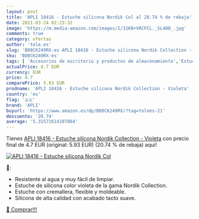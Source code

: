 ```yaml
---
layout: post
title: 'APLI 18416 - Estuche silicona Nordik Col al 20.74 % de rebaja'
date: 2021-03-24 02:23:32
image: 'https://m.media-amazon.com/images/I/31KN+VRCFCL._SL400_.jpg'
comments: true
category: ofertas
author: 'tole.es'
slug: 'B08CK249RX-es APLI 18416 - Estuche silicona Nordik Collection - Violeta'
sku: 'B08CK249RX-es'
tags: [ 'Accesorios de escritorio y productos de almacenamiento','Estuches escolares','Material de oficina','Materiales, organizadores y dispensadores de escritorio','Oficina y papelería','apli', ]
actualPrice: 4.7 EUR
currency: EUR
price: 4.7
comparePrice: 5.93 EUR
prodname: 'APLI 18416 - Estuche silicona Nordik Collection - Violeta'
country: 'es'
flag: '🇪🇸'
brand: 'APLI'
buyurl: 'https://www.amazon.es/dp/B08CK249RX/?tag=tolees-21'
descuento: '20.74'
average: '5.31572614107884'
---
```


Tienes [APLI 18416 - Estuche silicona Nordik Collection - Violeta](https://www.amazon.es/dp/B08CK249RX/?tag=tolees-21) con precio final de  4.7 EUR (original: 5.93 EUR) (20.74 %  de rebaja) aqui!

[![APLI 18416 - Estuche silicona Nordik Col](https://m.media-amazon.com/images/I/31KN+VRCFCL._SL400_.jpg)](https://www.amazon.es/dp/B08CK249RX/?tag=tolees-21)

🔎:

- Resistente al agua y muy fácil de limpiar.
- Estuche de silicona color violeta de la gama Nordik Collection.
- Estuche con cremallera, flexible y moldeable.
- Silicona de alta calidad con acabado tacto suave.

[🛒 Comprar!!!](https://www.amazon.es/dp/B08CK249RX/?tag=tolees-21)
